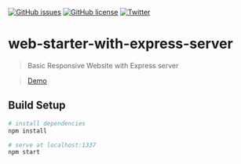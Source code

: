 [![GitHub issues](https://img.shields.io/github/issues/vikramkute/web-starter-with-express-server.svg)](https://github.com/vikramkute/web-starter-with-express-server/issues)
[![GitHub license](https://img.shields.io/github/license/vikramkute/web-starter-with-express-server.svg)](https://github.com/vikramkute/web-starter-with-express-server/blob/master/LICENSE)
[![Twitter](https://img.shields.io/twitter/url/https/github.com/vikramkute/web-starter-with-express-server.svg?style=social)](https://twitter.com/intent/tweet?text=Wow:&url=https%3A%2F%2Fgithub.com%2Fvikramkute%2Fweb-starter-with-express-server)

# web-starter-with-express-server

> Basic Responsive Website with Express server

> [Demo](https://vikramkute.github.io/web-starter-with-express-server/)

## Build Setup

``` bash
# install dependencies
npm install

# serve at localhost:1337
npm start
```
